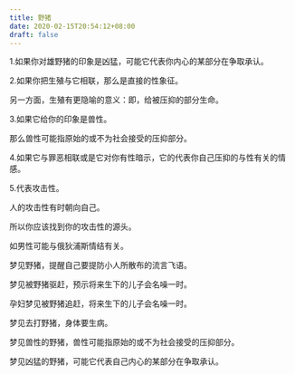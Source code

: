 ```yaml
---
title: 野猪
date: 2020-02-15T20:54:12+08:00
draft: false
---
```


1.如果你对雄野猪的印象是凶猛，可能它代表你内心的某部分在争取承认。<br>




2.如果你把生殖与它相联，那么是直接的性象征。<br>


另一方面，生殖有更隐喻的意义：即，给被压抑的部分生命。<br>




3.如果它给你的印象是兽性。<br>


那么兽性可能指原始的或不为社会接受的压抑部分。<br>




4.如果它与罪恶相联或是它对你有性暗示，它的代表你自己压抑的与性有关的情感。<br>




5.代表攻击性。<br>


人的攻击性有时朝向自己。<br>


所以你应该找到你的攻击性的源头。<br>


如男性可能与俄狄浦斯情结有关。<br>


梦见野猪，提醒自己要提防小人所散布的流言飞语。<br>


梦见被野猪驱赶，预示将来生下的儿子会名噪一时。<br>


孕妇梦见被野猪追赶，将来生下的儿子会名噪一时。<br>


梦见去打野猪，身体要生病。<br>


梦见兽性的野猪，兽性可能指原始的或不为社会接受的压抑部分。<br>


梦见凶猛的野猪，可能它代表自己内心的某部分在争取承认。<br>
